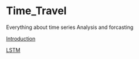 # Time_Travel
Everything about time series Analysis and forcasting 

[Introduction ](https://github.com/Ris-Bali/Time_Travel/blob/rishabh/Introduction/Introduction.md)

[LSTM](https://github.com/Ris-Bali/Time_Travel/blob/rishabh/LSTM/lstm.md)
